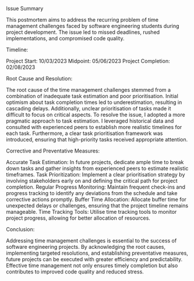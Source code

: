 Issue Summary 

This postmortem aims to address the recurring problem of time management challenges faced by software engineering students during project development. The issue led to missed deadlines, rushed implementations, and compromised code quality.

Timeline:

Project Start: 10/03/2023
Midpoint: 05/06/2023
Project Completion: 02/08/2023

Root Cause and Resolution:

The root cause of the time management challenges stemmed from a combination of inadequate task estimation and poor prioritisation. Initial optimism about task completion times led to underestimation, resulting in cascading delays. Additionally, unclear prioritisation of tasks made it difficult to focus on critical aspects.
To resolve the issue, I adopted a more pragmatic approach to task estimation. I leveraged historical data and consulted with experienced peers to establish more realistic timelines for each task. Furthermore, a clear task prioritisation framework was introduced, ensuring that high-priority tasks received appropriate attention.

Corrective and Preventative Measures:

Accurate Task Estimation: In future projects, dedicate ample time to break down tasks and gather insights from experienced peers to estimate realistic timeframes.
Task Prioritization: Implement a clear prioritisation strategy by involving stakeholders early on and defining the critical path for project completion.
Regular Progress Monitoring: Maintain frequent check-ins and progress tracking to identify any deviations from the schedule and take corrective actions promptly.
Buffer Time Allocation: Allocate buffer time for unexpected delays or challenges, ensuring that the project timeline remains manageable.
Time Tracking Tools: Utilise time tracking tools to monitor project progress, allowing for better allocation of resources.

Conclusion:

 Addressing time management challenges is essential to the success of software engineering projects. By acknowledging the root causes, implementing targeted resolutions, and establishing preventative measures, future projects can be executed with greater efficiency and predictability. Effective time management not only ensures timely completion but also contributes to improved code quality and reduced stress.
